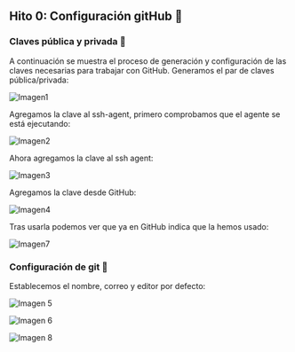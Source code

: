## Hito 0: Configuración gitHub :wrench:

### Claves pública y privada :closed_lock_with_key:
A continuación se muestra el proceso de generación y configuración de las claves necesarias para trabajar con GitHub.
Generamos el par de claves pública/privada:

![Imagen1](https://github.com/antoniocuadros/ejercicios-apuntes-IV/blob/master/Configuraci%C3%B3n%20gitHub/Imagenes/Captura%20de%20pantalla%20de%202020-09-25%2016-37-48.png)

Agregamos la clave al ssh-agent, primero comprobamos que el agente se está ejecutando:

![Imagen2](https://github.com/antoniocuadros/ejercicios-apuntes-IV/blob/master/Configuraci%C3%B3n%20gitHub/Imagenes/Captura%20de%20pantalla%20de%202020-09-25%2016-38-44.png)

Ahora agregamos la clave al ssh agent:

![Imagen3](https://github.com/antoniocuadros/ejercicios-apuntes-IV/blob/master/Configuraci%C3%B3n%20gitHub/Imagenes/Captura%20de%20pantalla%20de%202020-09-25%2016-39-45.png)

Agregamos la clave desde GitHub:

![Imagen4](https://github.com/antoniocuadros/ejercicios-apuntes-IV/blob/master/Configuraci%C3%B3n%20gitHub/Imagenes/Captura%20de%20pantalla%20de%202020-09-25%2016-42-23.png)

Tras usarla podemos ver que ya en GitHub indica que la hemos usado:

![Imagen7](https://github.com/antoniocuadros/ejercicios-apuntes-IV/blob/master/Configuraci%C3%B3n%20gitHub/Imagenes/clave-usada.PNG)

### Configuración de git :hammer:

Establecemos el nombre, correo y editor por defecto:

![Imagen 5](https://github.com/antoniocuadros/ejercicios-apuntes-IV/blob/master/Configuraci%C3%B3n%20gitHub/Imagenes/Captura%20de%20pantalla%20de%202020-09-25%2016-44-22.png)

![Imagen 6](https://github.com/antoniocuadros/ejercicios-apuntes-IV/blob/master/Configuraci%C3%B3n%20gitHub/Imagenes/Captura%20de%20pantalla%20de%202020-09-25%2016-46-47.png)

![Imagen 8](https://github.com/antoniocuadros/ejercicios-apuntes-IV/blob/master/Configuraci%C3%B3n%20gitHub/Imagenes/remote.png)
